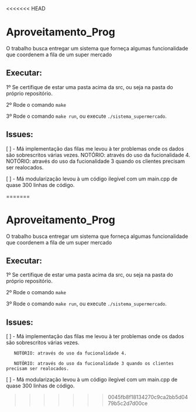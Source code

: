 <<<<<<< HEAD
# Aproveitamento_Prog
O trabalho busca entregar um sistema que forneça algumas funcionalidade que coordenem a fila de um super mercado

## Executar:
1º Se certifique de estar uma pasta acima da src, ou seja na pasta do próprio repositório.

2º Rode o comando `make`

3º Rode o comando `make run`, ou execute `./sistema_supermercado`.

## Issues:
[ ] - Má implementação das filas me levou à ter problemas onde os dados são sobrescritos várias vezes. 
        NOTÓRIO: através do uso da fucionalidade 4.
        NOTÓRIO: através do uso da fucionalidade 3 quando os clientes precisam ser realocados.

[ ] - Má modularização levou à um código ilegível com um main.cpp de quase 300 linhas de código.

=======
# Aproveitamento_Prog
O trabalho busca entregar um sistema que forneça algumas funcionalidade que coordenem a fila de um super mercado

## Executar:
1º Se certifique de estar uma pasta acima da src, ou seja na pasta do próprio repositório.

2º Rode o comando `make`

3º Rode o comando `make run`, ou execute `./sistema_supermercado`.

## Issues:
[ ] - Má implementação das filas me levou à ter problemas onde os dados são sobrescritos várias vezes. 

       NOTÓRIO: através do uso da fucionalidade 4.
       
       NOTÓRIO: através do uso da fucionalidade 3 quando os clientes precisam ser realocados.


[ ] - Má modularização levou à um código ilegível com um main.cpp de quase 300 linhas de código.

>>>>>>> 0045fb8f18134270c9ca2bb5d0479b5c2d7d00ce
